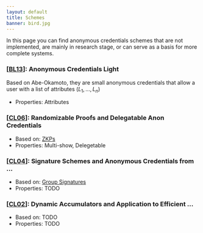 ```yaml
---
layout: default
title: Schemes
banner: bird.jpg
---
```

In this page you can find anonymous credentials schemes that are not
implemented, are mainly in research stage, or can serve as a basis for more
complete systems.

### [[BL13]]: Anonymous Credentials Light


Based on Abe-Okamoto, they are small anonymous credentials that allow a user with a list of attributes $(L_1, \dots, L_n)$


- Properties: Attributes

### [[CL06]]: Randomizable Proofs and Delegatable Anon Credentials
- Based on: [ZKPs]({{site.baseurl}}/primitives.html#zkps)
- Properties: Multi-show, Delegetable

### [[CL04]]: Signature Schemes and Anonymous Credentials from ...

- Based on: [Group Signatures]({{site.baseurl}}/primitives.html#group-signatures)
- Properties: TODO

### [[CL02]]: Dynamic Accumulators and Application to Efficient ...

- Based on: TODO
- Properties: TODO

[CL02]: <https://cs.brown.edu/people/alysyans/papers/camlys02.pdf>
[CL04]: <https://www.iacr.org/archive/crypto2004/31520055/cl04.pdf>
[CL06]: <https://eprint.iacr.org/2008/428.pdf>
[BL13]: <https://core.ac.uk/download/pdf/193377167.pdf>